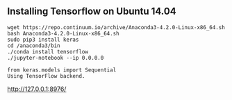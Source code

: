 ## Installing Tensorflow on Ubuntu 14.04
```
wget https://repo.continuum.io/archive/Anaconda3-4.2.0-Linux-x86_64.sh
bash Anaconda3-4.2.0-Linux-x86_64.sh
sudo pip3 install keras
cd /anaconda3/bin
./conda install tensorflow
./jupyter-notebook --ip 0.0.0.0
```
```
from keras.models import Sequential
Using TensorFlow backend.
```
http://127.0.0.1:8976/

